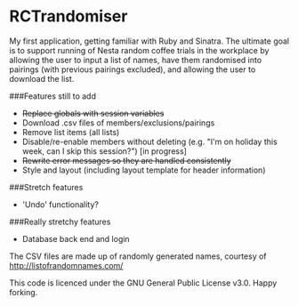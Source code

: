 # RCTrandomiser
My first application, getting familiar with Ruby and Sinatra. The ultimate goal is to support running of Nesta random coffee trials in the workplace by allowing the user to input a list of names, have them randomised into pairings (with previous pairings excluded), and allowing the user to download the list.

###Features still to add
- ~~Replace globals with session variables~~
- Download .csv files of members/exclusions/pairings
- Remove list items (all lists)
- Disable/re-enable members without deleting (e.g. "I'm on holiday this week, can I skip this session?") [in progress]
- ~~Rewrite error messages so they are handled consistently~~
- Style and layout (including layout template for header information)

###Stretch features
- 'Undo' functionality?

###Really stretchy features
- Database back end and login

The CSV files are made up of randomly generated names, courtesy of http://listofrandomnames.com/

This code is licenced under the GNU General Public License v3.0. Happy forking.
